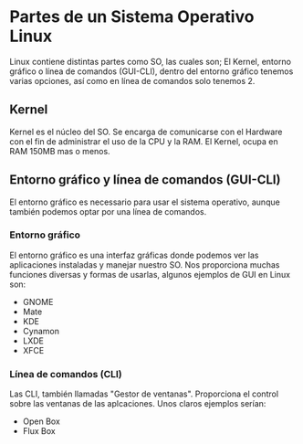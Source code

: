 # Partes de un Sistema Operativo Linux

Linux contiene distintas partes como SO, las cuales son; El Kernel, 
entorno gráfico o línea de comandos (GUI-CLI), dentro del entorno 
gráfico tenemos varias opciones, así como en línea de comandos solo 
tenemos 2.

## Kernel

Kernel es el núcleo del SO. Se encarga de comunicarse con el Hardware 
con el fin de administrar el uso de la CPU y la RAM. El Kernel, ocupa 
en RAM 150MB mas o menos.

## Entorno gráfico y línea de comandos (GUI-CLI)

El entorno gráfico es necessario para usar el sistema operativo, 
aunque también podemos optar por una línea de comandos.

### Entorno gráfico

El entorno gráfico es una interfaz gráficas donde podemos ver las 
aplicaciones instaladas y manejar nuestro SO. Nos proporciona muchas 
funciones diversas y formas de usarlas, algunos ejemplos de GUI en 
Linux son:
 - GNOME
 - Mate
 - KDE
 - Cynamon
 - LXDE
 - XFCE
 
### Línea de comandos (CLI)

Las CLI, también llamadas "Gestor de ventanas". Proporciona el control 
sobre las ventanas de las aplcaciones. Unos claros ejemplos serían:
 - Open Box
 - Flux Box
